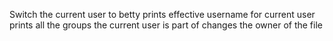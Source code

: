 Switch the current user to betty
prints effective username for current user
prints all the groups the current user is part of
changes the owner of the file
